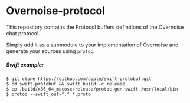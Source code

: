 # Overnoise-protocol
This repository contains the Protocol buffers definitions of the Overnoise chat protocol.

Simply add it as a submodule to your implementation of Overnoise and generate your sources using `protoc`.

##### Swift example:

```
$ git clone https://github.com/apple/swift-protobuf.git
$ cd swift-protobuf && swift build -c release
$ cp .build/x86_64_macosx/release/protoc-gen-swift /usr/local/bin
$ protoc --swift_out="." *.proto
```
